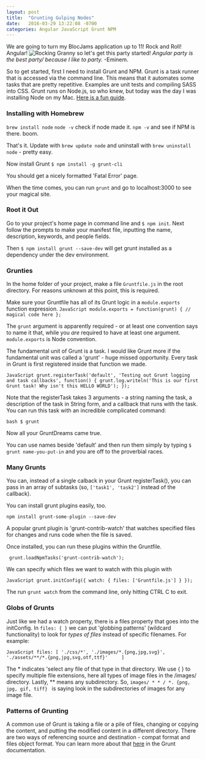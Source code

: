```yaml
---
layout: post
title:  "Grunting Gulping Nodes"
date:   2016-03-29 13:22:08 -0700
categories: Angular JavaScript Grunt NPM
---
```

We are going to turn my BlocJams application up to 11! Rock and Roll! Angular! ![Rocking Granny](http://cdn.twentytwowords.com/wp-content/uploads/Old-woman-playing-guitar.jpg) so let's get this party started! _Angular party is the best party/ because I like to party._ -Eminem.

So to get started, first I need to install Grunt and NPM. Grunt is a task runner that is accessed via the command line. This means that it automates some tasks that are pretty repetitive. Examples are unit tests and compiling SASS into CSS. Grunt runs on Node.js, so who knew, but today was the day I was installing Node on my Mac. [Here is a fun guide](http://blog.teamtreehouse.com/install-node-js-npm-mac). 

### Installing with Homebrew
`brew install node`
`node -v`  check if node made it.
`npm -v` and see if NPM is there. boom. 

That's it. Update with `brew update node` and uninstall with `brew uninstall node` - pretty easy.

Now install Grunt
`$ npm install -g grunt-cli`

You should get a nicely formatted 'Fatal Error' page.

When the time comes, you can run `grunt` and go to localhost:3000 to see your magical site.

### Root it Out
Go to your project's home page in command line and `$ npm init`. Next follow the prompts to make your manifest file, inputting the name, description, keywords, and people fields. 

Then `$ npm install grunt --save-dev` will get grunt installed as a dependency under the dev environment.

### Grunties
In the home folder of your project, make a file `Gruntfile.js` in the root directory. For reasons unknown at this point, this is required.

Make sure your Gruntfile has all of its Grunt logic in a `module.exports` function expression.
`JavaScript
module.exports = function(grunt) {
	// magical code here
};`

The `grunt` argument is apparently required - or at least one convention says to name it that, while you *are* required to have at least one argument. `module.exports` is Node convention. 

The fundamental unit of Grunt is a task. I would like Grunt more if the fundamental unit was called a 'grunt' - huge missed opportunity. Every task in Grunt is first registered inside that function we made. 

`JavaScript
grunt.registerTask('default', 'Testing out Grunt logging and task callbacks', function() {
	grunt.log.writeln('This is our first Grunt task! Why isn't this HELLO WORLD');
	});`
	
Note that the registerTask takes 3 arguments - a string naming the task, a description of the task in String form, and a callback that runs with the task. You can run this task with an incredible complicated command:

`bash
$ grunt
`

Now all your GruntDreams came true.

You can use names beside 'default' and then run them simply by typing `$ grunt name-you-put-in` and you are off to the proverbial races. 

### Many Grunts
You can, instead of a single calback in your Grunt registerTask(), you can pass in an array of subtasks (so, `['task1', 'task2']` instead of the callback).

You can install grunt plugins easily, too. 

`npm install grunt-some-plugin --save-dev`

A popular grunt plugin is 'grunt-contrib-watch' that watches specified files for changes and runs code when the file is saved.

Once installed, you can run these plugins within the Gruntfile.

` grunt.loadNpmTasks('grunt-contrib-watch');`

We can specify which files we want to watch with this plugin with 

`JavaScript
 grunt.initConfig({
        watch: {
            files: ['Gruntfile.js']
        }
    });
`

The run `grunt watch` from the command line, only hitting CTRL C to exit.

### Globs of Grunts
Just like we had a watch property, there is a files property that goes into the initConfig. In `files: { }` we can put 'globbing patterns' (wildcard functionality) to look for *types of files* instead of specific filenames. For example:

`JavaScript
files: [
    './css/*',
    './images/*.{png,jpg,svg}',
    './assets/**/*.{png,jpg,svg,otf,ttf}'    
]`

The * indicates 'select any file of that type in that directory.
We use { }  to specify multiple file extensions, here all types of image files in the /images/ directory.
Lastly, ** means any subdirectory.  So, `images/ * * / *. {png, jpg, gif, tiff} ` is saying look in the subdirectories of images for any image file. 

### Patterns of Grunting
A common use of Grunt is taking a file or a pile of files, changing or copying the content, and putting the modified content in a different directory. There are two ways of referencing source and destination - compat format and files object format. You can learn more about that [here](http://gruntjs.com/configuring-tasks#compact-format) in the Grunt documentation.

